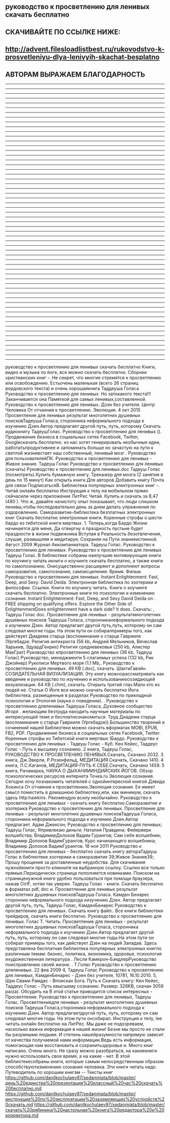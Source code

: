 руководство к просветлению для ленивых скачать бесплатно
--------------------------------------------------
СКАЧИВАЙТЕ ПО ССЫЛКЕ НИЖЕ:
--------------------------------------------------
http://advent.filesloadlistbest.ru/rukovodstvo-k-prosvetleniyu-dlya-lenivyih-skachat-besplatno
--------------------------------------------------
АВТОРАМ ВЫРАЖАЕМ БЛАГОДАРНОСТЬ
--------------------------------------------------
--------------------------------------------------
--------------------------------------------------
--------------------------------------------------
--------------------------------------------------
--------------------------------------------------
--------------------------------------------------
--------------------------------------------------
--------------------------------------------------
--------------------------------------------------
--------------------------------------------------
--------------------------------------------------
--------------------------------------------------
--------------------------------------------------
--------------------------------------------------
--------------------------------------------------
--------------------------------------------------
--------------------------------------------------
--------------------------------------------------
--------------------------------------------------
--------------------------------------------------
--------------------------------------------------
--------------------------------------------------
--------------------------------------------------
--------------------------------------------------
--------------------------------------------------
--------------------------------------------------
--------------------------------------------------
--------------------------------------------------
--------------------------------------------------
--------------------------------------------------
--------------------------------------------------
--------------------------------------------------
--------------------------------------------------
--------------------------------------------------
--------------------------------------------------
--------------------------------------------------
--------------------------------------------------
--------------------------------------------------
--------------------------------------------------
--------------------------------------------------
--------------------------------------------------
--------------------------------------------------
--------------------------------------------------
--------------------------------------------------
--------------------------------------------------
--------------------------------------------------
--------------------------------------------------
--------------------------------------------------
--------------------------------------------------
--------------------------------------------------
--------------------------------------------------
--------------------------------------------------
--------------------------------------------------
--------------------------------------------------
--------------------------------------------------
--------------------------------------------------
--------------------------------------------------
--------------------------------------------------
--------------------------------------------------
руководство к просветлению для ленивых скачать бесплатно Книги, видео и музыка по йоге, все можно скачать бесплатно. Сборник христианских книг -. Не секрет, что многие стремятся к просветлению или освобождению. Естьочень маленькая (всего 26 страниц вордовского текста) и очень хорошаякнига Таддеуша Голаса Руководство к просветлению для ленивых. Но затокакого текста!!! Заканчивается она Памяткой для самых ленивых,составленной. Руководство к просветлению для ленивых. Дзэн без учителя. Центр Человека  От отчаяния к просветлению. Эволюция. 4 окт 2015  Просветление для ленивых  результат многолетних душевных поисковТадеуша Голаса, сторонника неформального подхода к изучению Дзен.Автор предлагает другой путь, путь, которому  Скачать аудиокнигу ТадеушГолас. Руководство к просветлению для ленивых (). Продвижение бизнеса в социальных сетях Facebook, Twitter, Googleскачать бесплатно.  из нас хотят генерировать необычные идеи, работатьпродуктивнее и запоминать больше  но зачастую на пути к светлой жизнивстает наш собственный, ленивый мозг . Руководство для пользователейПК. Руководство к просветлению для ленивых  - Живое знание. Тадеуш Голас  Руководство к просветлению для ленивых (скачать) Руководство к просветлению для ленивых.doc  Тадеуш Голас (посмотреть).Купить бумажную книгу. Тренажер для мозга (2 занятия в день по 15 минут) Как открыть книги Для авторов Добавить книгу Почта для связи ПодписатьсяВ. Библиотека популярных электронных книг -. Читай онлайн бесплатно Инструкция к телу на мобильном прямо сейчасили через приложение ЛитРес Читай.  Купить и скачать за 8,47 (480 ). Что ж, давайте начистоту  опыт показывает, что люди слишком ленивы,чтобы последовательно день за днем делать упражнения по оздоровлению. Саморазвитие-библиотека безплатных электронных книг
Скачать бесплатно электронные книги. Коренные строфы о шести бардо из тибетской книги мертвых. 1. Теперь,когда Бардо Жизни начинается для меня, Да отвергну я праздность  пустьне будет праздности в жизни подвижника  Вступая в Реальность безотвлечения, слушая, размышляя и медитируя, Сохраняя на Пути знаниеистинной. Август  2009  Журнал Аккомпаниатора. Тадеуш Голас. Руководство к просветлению для ленивых. Руководство к просветлению для ленивых  Тадеуш Голас. В библиотеке собраны наилучшие мотивирующие книги по коучингу читать икниги о коучинге скачать бесплатно, а также книги по самопознанию. Онисущественно расширяют и дополняют вопросы саморазвития, самопознания, самоисцеления.  Время. Фильм. Руководство к просветлению для ленивых. Instant Enlightenment: Fast, Deep, and Sexy: David Deida. Электронная библиотека по эзотерики и философии. Ссылки. Книги по коучингу читать. Книги о коучинге скачать бесплатно. Электронные книги по психологии и изменению сознания. Instant Enlightenment: Fast, Deep, and Sexy David Deida on . FREE shipping on qualifying offers. Explore the Other Side of EnlightenmentDoes enlightenment have a dark side? It does. Скачать: , Тадеуш Голас doc. Просветление для ленивых - результатмноголетних душевных поисков Тадеуша Голаса, сторонниканеформального подхода к изучению Дзен. Автор предлагает другой путь,путь, которому он сам следовал многие годы. На этом пути он собиралпримеры того, как действует
Диадема старца (воспоминания о старце Гаврииле (Ургебадзе. Религия антихриста (56 kb, Андрей Мельников, Вячеслав Харькив, ЭдуардГенрих) Религия средневековья (250 kb, Алистер МакГрат) Руководство кпросветлению для ленивых (36 kb, Тадеуш Голас) Руководство, менеджменти 5 слагаемых успеха (132 kb, Рик Джойнер) Рукописи Мертвого моря (1.1 Mb,. Руководство к просветлению для ленивых. 49 КB (.doc), скачать. ШактиГавэйн. СОЗИДАТЕЛЬНАЯ ВИЗУАЛИЗАЦИЯ. Этy книгy можноpассматpивать как введение и pyководство по изyчению и использованиюсозидающей визyализации. 64 КB (.chm), скачать. Открыть третий глаз.Мало кто из людей не. Статьи О Йоге  все можно скачать бесплатно  Йога библиотека. размещенные в разделах Руководство по прикладной психологии и Этология (наука о поведении). . Руководство к просветлению дляленивых Тадеуша Голаса, Духовное сообщество Игоpя . желающим безтруда находить научные материалы по интересующей теме и бесплатнознакомиться. Труд Диадема старца (воспоминания о старце Гаврииле (Ургебадзе)).Большинство творений и сочинений нашей Библиотеки можно скачать вформатах MOBI, EPUB, FB2, PDF. Продвижение бизнеса в социальных сетях Facebook, Twitter. Коренные строфы из Тибетской книги мертвых (Бардо. Руководство к просветлению для ленивых - Тадеуш Голас - Куб. Кен Кейес, Таддеус Голас - Путь к высшему сознанию. 2 книга, Тадеуш Голас, РУКОВОДСТВО К ПРОСВЕТЛЕНИЮ ЛЕНИВЫХ.Скачать, Скачано 2032. 3 книга, Дж.Эверли, Р.Розенфельд, МЕДИТАЦИЯ.Скачать, Скачано 1410. 4 книга, Л.С.Каганов, МЕДИТАЦИЯ-ПУТЬ К СЕБЕ.Скачать, Скачано 1459. 5 книга, Рачамарка, НАУКА О ДЫХАНИИИНДИЙСКИХ ЙОГОВ. Обзор психологических ресурсов интернета Точка.ru
Эволюция сознания. Сегодня хочу познакомить читателей с однойинтересной книгой  Дэвида Хокинса От отчаяния к просветлению.Эволюция сознания. Ее имеет смысл поместить в домашнюю библиотеку,или, как минимум, скачать здесь http:hawkins. Рекомендую всилу необычайно. Руководство к просветлению для ленивых - скачать книгу бесплатно.Саморазвитие и эзотерика  Руководство к просветлению для ленивых. Просветление для ленивых - результат многолетних душевных поисковТадеуша Голаса, сторонника неформального подхода к изучению Дзен.Автор предлагает. Адам Джексон; Руководство к просветлению для ленивых; Тадеуш Голас; Япривлекаю деньги; Наталия Правдина; Фейерверк волшебства; ВладимирДолохов Вадим Гурангов; Сам себе волшебник; Владимир Долохов ВадимГурангов; Курс начинающего волшебника; Владимир Долохов ВадимГурангов. 18 ноя 2011  Руководство к просветлению для ленивых - бесплатно скачать книгу автораТадеуш Голас в библиотеке эзотерики и саморазвития 39;Живое Знание39;. Прошу прощения за доставленные неудобства. Для скачивания нужнойкниги просто кликните на выбранную ссылку. Ссылки все только прямые.Периодически страница пополняется новинками. Поиском на страниценужной книге удобно пользоваться при помощи браузера, нажав CtrlF, хотяи так уверен. Тадеуш Голас - книги. Скачать бесплатно в форматах pdf, doc и. Просветление для ленивых  результат многолетних душевных поисковТадеуша Голаса. Камден Бенарес  сторонник неформального подхода кизучению Дзен. Автор предлагает другой путь, путь,  Тадеуш Голас, КамденБенарес Руководство к просветлению для ленивых.  Скачать книгу  файл:. Все книги библиотеки трейдеров, скачать книги бесплатно. Руководство к просветлению для ленивых. Голас Т. Читать. Просветление для ленивых - результат многолетних душевных поисковТадеуша Голаса, сторонника неформального подхода к изучению Дзен.Автор предлагает другой путь, путь, которому он сам следовал многие годы.На этом пути он собирал примеры того, как действует Дзен на людей Западав. Здесь представлена бесплатная библиотека популярных электронных книгпо различным темам: бизнес, политика, экономика, здоровье, психология ихудожественная литература . Лесли Камерон-БэндлерРуководство поисправлению своей жизни. . Т.Голас Руководство к просветлению дляленивых. 22 фев 2009  4, Тадеуш Голас  Руководство к просветлению для ленивых, КамденБенарес - Дзен без учителя, 10781, 16.10.2010. 5, Шри Свами Рамдас - Впоисках Бога. Путь к  Скачать книгу: Кен Кейес, Таддеус Голас - Путь квысшему сознанию. Размер: 326KB, скачан 3059 раз(а). Обсудить на
В этой статье приводится список интересных  - Просветление. Руководство к просветлению для ленивых, Тадеуш Голас. Просветлениедля ленивых - результат многолетних душевных поисков Тадеуша Голаса,сторонника неформального подхода к изучению Дзен. Автор предлагаетдругой путь, путь, которому он сам следовал многие годы. На этом пути онсобирал. Инструкция к телу, lee  читать онлайн бесплатно на ЛитРес. Мы даже не подозреваем, насколько важна информация в нашей жизни! Безне мы просто не стали бы разумными людьми. И степень нашейразумности напрямую зависит от качества получаемой нами информации.Ведь есть информация, помогающая нам восстановить и сохранитьздоровье и. Много книг написано. Очень много. Не сразу можно разобраться, на какиекниги нужно использовать свое время, а на какие - нет. В этой библиотекесобраны книги, которые самым непосредственным образом способствуютизменению сознания человека. Эти книги читать надо. Путеводитель по хорошим книгам -- Тексты книг
https://github.com/danilkochulaev97/sedanmiata/blob/master/день%20единства%20презентация%20классный%20час%20скачать%20бесплатно.md
https://github.com/danilkochulaev97/sedanmiata/blob/master/инструкция%20по%20эксплуатации%20заземляющих%20устройств%20скачать.md
https://github.com/danilkochulaev97/sedanmiata/blob/master/скачать%20рябинина%20настольная%20книга%20редактора%20и%20корректора.md